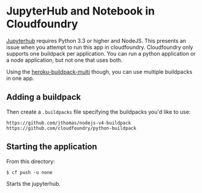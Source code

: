 # JupyterHub and Notebook in Cloudfoundry

[Jupyterhub](https://github.com/jupyterhub/jupyterhub) requires Python 3.3 or
higher and NodeJS. This presents an issue when you attempt to run this app
in cloudfoundry. Cloudfoundry only supports one buildpack per application. 
You can run a python application or a node application, but not one that uses 
both.

Using the [heroku-buildpack-multi](https://github.com/ddollar/heroku-buildpack-multi) 
though, you can use multiple buildpacks in one app.

## Adding a buildpack

Then create a `.buildpacks` file specifying the buildpacks you'd like to use:

    https://github.com/jthomas/nodejs-v4-buildpack
    https://github.com/cloudfoundry/python-buildpack

## Starting the application

From this directory:

`$ cf push -u none`

Starts the jupyterhub.

